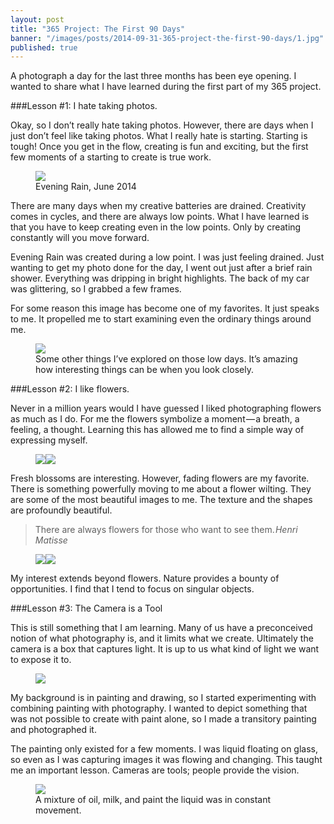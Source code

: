 ```yaml
---
layout: post
title: "365 Project: The First 90 Days"
banner: "/images/posts/2014-09-31-365-project-the-first-90-days/1.jpg"
published: true
---
```


A photograph a day for the last three months has been eye opening. I wanted to share what I have learned during the first part of my 365 project.

###Lesson #1: I hate taking photos.

Okay, so I don’t really hate taking photos. However, there are days when I just don’t feel like taking photos. What I really hate is starting. Starting is tough! Once you get in the flow, creating is fun and exciting, but the first few moments of a starting to create is true work.

<!-- more -->

<figure class="quarter-left"><a href="/images/posts/2014-09-31-365-project-the-first-90-days/2.jpg" rel="lightbox"><img src="/images/posts/2014-09-31-365-project-the-first-90-days/2.jpg"></a><figcaption>Evening Rain, June 2014</figcaption></figure>

There are many days when my creative batteries are drained. Creativity comes in cycles, and there are always low points. What I have learned is that you have to keep creating even in the low points. Only by creating constantly will you move forward.

Evening Rain was created during a low point. I was just feeling drained. Just wanting to get my photo done for the day, I went out just after a brief rain shower. Everything was dripping in bright highlights. The back of my car was glittering, so I grabbed a few frames.

For some reason this image has become one of my favorites. It just speaks to me. It propelled me to start examining even the ordinary things around me.

<figure class="center-large"><a href="/images/posts/2014-09-31-365-project-the-first-90-days/3.jpg" rel="lightbox"><img src="/images/posts/2014-09-31-365-project-the-first-90-days/3.jpg"></a><figcaption>Some other things I’ve explored on those low days. It’s amazing how interesting things can be when you look closely.</figcaption></figure>

###Lesson #2: I like flowers.

Never in a million years would I have guessed I liked photographing flowers as much as I do. For me the flowers symbolize a moment — a breath, a feeling, a thought. Learning this has allowed me to find a simple way of expressing myself.

<figure class="multiple"><a href="/images/posts/2014-09-31-365-project-the-first-90-days/4.jpg" rel="lightbox"><img src="/images/posts/2014-09-31-365-project-the-first-90-days/4_thumb.jpg"></a><a href="/images/posts/2014-09-31-365-project-the-first-90-days/5.jpg" rel="lightbox"><img src="/images/posts/2014-09-31-365-project-the-first-90-days/5_thumb.jpg"></a></figure>
<div class="spacer"></div>

Fresh blossoms are interesting. However, fading flowers are my favorite. There is something powerfully moving to me about a flower wilting. They are some of the most beautiful images to me. The texture and the shapes are profoundly beautiful.

>There are always flowers for those who want to see them. <cite>Henri Matisse</cite>

<figure class="multiple"><a href="/images/posts/2014-09-31-365-project-the-first-90-days/6.jpg" rel="lightbox"><img src="/images/posts/2014-09-31-365-project-the-first-90-days/6.jpg"></a><a href="/images/posts/2014-09-31-365-project-the-first-90-days/7.jpg" rel="lightbox"><img src="/images/posts/2014-09-31-365-project-the-first-90-days/7.jpg"></a></figure>
<div class="spacer"></div>

My interest extends beyond flowers. Nature provides a bounty of opportunities. I find that I tend to focus on singular objects.

###Lesson #3: The Camera is a Tool

This is still something that I am learning. Many of us have a preconceived notion of what photography is, and it limits what we create. Ultimately the camera is a box that captures light. It is up to us what kind of light we want to expose it to.

<figure class="quarter-left"><a href="/images/posts/2014-09-31-365-project-the-first-90-days/8.jpg" rel="lightbox"><img src="/images/posts/2014-09-31-365-project-the-first-90-days/8.jpg"></a></figure>

My background is in painting and drawing, so I started experimenting with combining painting with photography. I wanted to depict something that was not possible to create with paint alone, so I made a transitory painting and photographed it.

The painting only existed for a few moments. I was liquid floating on glass, so even as I was capturing images it was flowing and changing. This taught me an important lesson. Cameras are tools; people provide the vision.

<figure class="center-full"><a href="/images/posts/2014-09-31-365-project-the-first-90-days/9.jpg" rel="lightbox"><img src="/images/posts/2014-09-31-365-project-the-first-90-days/9.jpg"></a><figcaption>A mixture of oil, milk, and paint the liquid was in constant movement.</figcaption></figure>